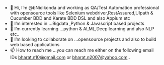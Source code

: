 - 👋 Hi, I’m @bNidikonda and working as QA/Test Automation professional with opensource tools like Selenium webdriver,RestAssured,UIpath & Cucumber BDD and Karate BDD DSL and also Appium etc
- 👀 I’m interested in ...Bigdata ,Python & Javascript based projects
- 🌱 I’m currently learning ...python & AI,ML,Deep learning and also NLP etc..
- 💞️ I’m looking to collaborate on ...opensource projects and also to build web based applications 
- 📫 How to reach me ...you can reach me either on the following email IDs bharat.n10@gmail.com or bharat.n2007@yahoo.com..

<!---
bNidikonda/bNidikonda is a ✨ special ✨ repository because its `README.md` (this file) appears on your GitHub profile.
You can click the Preview link to take a look at your changes.
--->
